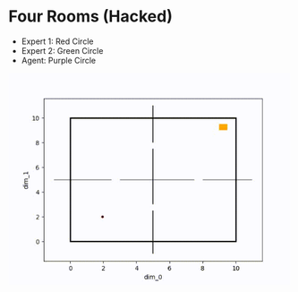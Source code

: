 # Four Rooms (Hacked)

- Expert 1: Red Circle
- Expert 2: Green Circle
- Agent: Purple Circle

![](https://github.com/danielbairamian/Spotter/blob/main/Result_GIFs/FourRoomsHacked.gif)

